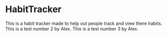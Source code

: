 # HabitTracker
This is a habit tracker made to help out people track and view there habits. 
This is a test number 2 by Alex.
This is a test number 3 by Alex.